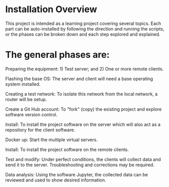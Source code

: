 # Installation Overview

This project is intended as a learning project covering several topics. Each part can be auto-installed by following the direction and running the scripts, 
or the phases can be broken down and each step explored and explained.

# The general phases are: 

Preparing the equipment: 1) Test server; and 2) One or more remote clients.

Flashing the base OS: The server and client will need a base operating system installed.

Creating a test network: To isolate this network from the local network, a router will be setup.

Create a Git Hub account: To "fork" (copy) the existing project and explore software version control.

Install: To install the project software on the server which will also act as a repository for the client software.

Docker up: Start the multiple virtual servers.

Install: To install the project software on the remote clients.

Test and modify: Under perfect conditions, the clients will collect data and send it to the server. Troubleshooting and corrections may be required.

Data analysis: Using the software Jupyter, the collected data can be reviewed and used to show desired information.
